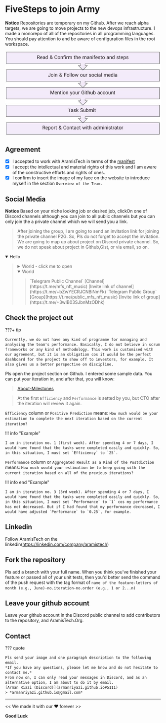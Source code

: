 # FiveSteps to join Army

**Notice** 
Repositories are temporary on my Github. After we reach alpha targets, we are going to move projects to the new devops infrastructure.
I made a monorepo of all of the repositories in all programming languages. You should pay attention to and be aware of configuration files in the root workspace.

![FiveSteps to join Army](../assets/five-step.JPG)

## Agreement

- [x] I accepted to work with AramisTech in terms of the [manifest](https://aramis-tech.github.io/manifesto/manifesto_for_employment)
- [x] I accept the intellectual and material rights of this work and I am aware of the constructive efforts and rights of ones. 
- [x] I confirm to insert the image of my face on the website to introduce myself in the section `Overview of the Team.`

## Social Media

**Notice** Based on your niche looking job or desired job, clickOn one of Discord channels although you can join to all public channels but you can only join the a private channel which we will send you a link.

> After joining the group, I am going to send an invitation link for joining the private channel P2G. So, Pls do not forget to accept the invitation. We are going to map up about project on Discord private channel. So, we do not speak about project in Github,Gist, or via email, so on.

<details open><summary>Hello</summary><blockquote>
  <details><summary>World - click me to open</summary><blockquote>
  `Discord-NFT-Music-UI`
  [Invitation Link](https://discord.gg/4pj3UddZ)
  [Discord public channel](https://discordapp.com/channels/1119077618835259462/1119077928706244648)  
  `Discord-NFT-Music-Backend`
  [Invitation Link](https://discord.gg/wdsDpgen)
  [Discord public channel](https://discordapp.com/channels/1119077618835259462/1120402380274540554)  
  `Discord-NFT-Music-Blockchain`
  [Invitation Link](https://discord.gg/HnAGEP4C)
  [Discord public channel](https://discordapp.com/channels/1119077618835259462/1120404988473118752)  
  `Discord-NFT-Music-COO`
  [Invitation Link](https://discord.gg/eyy6wdfR)
  [Discord public channel](https://discordapp.com/channels/1119077618835259462/1120439694853947603)  
  `Discord-NFT-Music-CFO`
  [Invitation Link](https://discord.gg/5EQfbXuA)
  [Discord public channel](https://discordapp.com/channels/1119077618835259462/1120443154278125569)  
  `Discord-NFT-Music-CMO`
  [Invitation Link](https://discord.gg/fUPYY7Z5)
  [Discord public channel](https://discordapp.com/channels/1119077618835259462/1120441029544398988)
  </blockquote></details>
  <details open><summary>World</summary><blockquote>
    `Telegram Public Channel`
    [Channel](https://t.me/mfs_nft_music)    
    [Invite link of channel](https://t.me/+bZwYECRJCNBiNmFk)    
    `Telegram Public Group`    
    [Group](https://t.me/public_mfs_nft_music)    
    [Invite link of group](https://t.me/+3wIB03SJbnMzODhk)
  </blockquote></details>
</blockquote></details>


  



## Check the project out 

???+ tip

    Currently, we do not have any kind of programme for managing and analysing the team's performance. Basically, I do not believe in scrum frameworks or any kind of methodology. This work is customised with our agreement, but it is an obligation cos it would be the perfect dashboard for the project to show off to investors, for example. It also gives us a better perspective on discipline.

Pls open the project section on Github. I entered some sample data. You can put your iteration in, and after that, you will know:

> [About-Milestones](https://docs.github.com/en/issues/using-labels-and-milestones-to-track-work/about-milestones)

> At the first `Efficiency` and `Performance` is setted by you, but CTO after the iteration will review it again.

`Efficiency` column or `Positive Prediction` means:
`How much would be your estimation to complete the next iteration based on the current iteration?`

!!! info "Example"

    I am in iteration no. 1 (first week). After spending 4 or 7 days, I would have found that the tasks were completed easily and quickly. So, in this situation, I must set `Efficiency` to `25`.

`Performance` column or `Aggregated Result as a Kind of the Postdiction` means:
`How much would your estimation be to keep going with the current iteration based on all of the previous iterations?`

!!! info end "Example"

    I am in iteration no. 3 (3rd week). After spending 4 or 7 days, I would have found that the tasks were completed easily and quickly. So, in this situation, I must set `Performance` to `1` cos my performance has not decreased. But if I had found that my performance decreased, I would have adjusted `Performance` to `0.25`, for example.

## Linkedin
Follow AramisTech on the linkedin(https://linkedin.com/company/aramistech)

## Fork the repository
Pls add a branch with your full name. When you think you've finished your feature or passed all of your unit tests, then you'd better send the command of the push request with the tag format of `name of the feature-letters of month (e.g., June)-no.iteration-no.order (e.g., 1 or 2...n)`

## Leave your github account
Leave your github account in the Discord public channel to add contributors to the repository, and AramisTech.Org.

## Contact

??? quote

    Pls send your image and one paragraph description to the following email.
    *If you have any questions, please let me know and do not hesitate to contact me.*
    From now on, I can only read your messages in Discord, and as an alternative option, I am about to do it by email.
    [Arman Riazi (Discord)](armanriyazi.github.io#5111)
    > *armanriyazi.github.io@gmail.com*

---

<< We made it with our ❤️ forever >>

**Good Luck**
